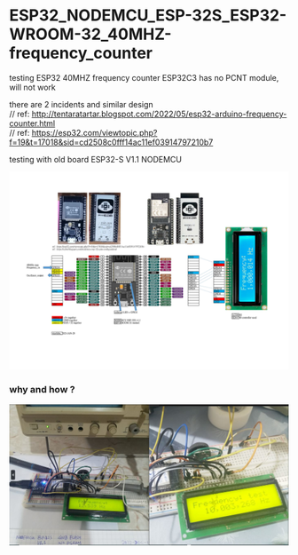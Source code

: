# ESP32_NODEMCU_ESP-32S_ESP32-WROOM-32_40MHZ-frequency_counter
testing ESP32 40MHZ frequency counter ESP32C3 has no PCNT module, will not work

there are 2 incidents and similar design  
// ref: http://tentaratartar.blogspot.com/2022/05/esp32-arduino-frequency-counter.html  
// ref: https://esp32.com/viewtopic.php?f=19&t=17018&sid=cd2508c0fff14ac11ef03914797210b7  


testing with old board ESP32-S V1.1 NODEMCU  

![xiaolaba_esp32_40MHz_fre_counter_circuit_diagram.jpg](xiaolaba_esp32_40MHz_fre_counter_circuit_diagram.jpg)  

### why and how ?
![offset.JPG](offset.JPG)  

